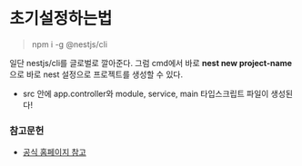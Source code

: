 # 초기설정하는법

> npm i -g @nestjs/cli

일단 nestjs/cli를 글로벌로 깔아준다.
그럼 cmd에서 바로 **nest new project-name**으로 바로 nest 설정으로 프로젝트를 생성할 수 있다.


- src 안에 app.controller와 module, service, main 타입스크립트 파일이 생성된다!



### 참고문헌

- [공식 홈페이지 참고](https://docs.nestjs.kr/first-steps)